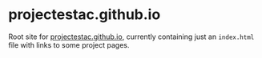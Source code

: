 # projectestac.github.io

Root site for [projectestac.github.io](http://projectestac.github.io), currently containing just an `index.html` file with links to some project pages.
